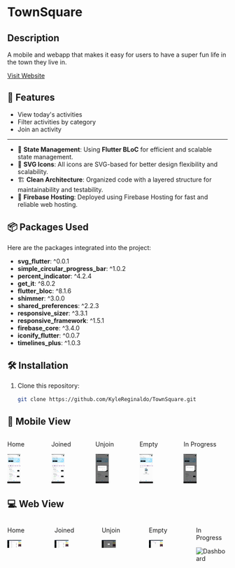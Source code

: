 # TownSquare

## Description

A mobile and webapp that makes it easy for users to have a
super fun life in the town they live in.

[Visit Website](https://town-square-efb7b.web.app/)

## 🌟 Features

- View today's activities
- Filter activities by category
- Join an activity

---

- 🔄 **State Management**: Using **Flutter BLoC** for efficient and scalable state management.
- 🎨 **SVG Icons**: All icons are SVG-based for better design flexibility and scalability.
- 🏗️ **Clean Architecture**: Organized code with a layered structure for maintainability and testability.
- 📶 **Firebase Hosting**: Deployed using Firebase Hosting for fast and reliable web hosting.

## 📦 Packages Used

Here are the packages integrated into the project:

- **svg_flutter**: ^0.0.1
- **simple_circular_progress_bar**: ^1.0.2
- **percent_indicator**: ^4.2.4
- **get_it**: ^8.0.2
- **flutter_bloc**: ^8.1.6
- **shimmer**: ^3.0.0
- **shared_preferences**: ^2.2.3
- **responsive_sizer**: ^3.3.1
- **responsive_framework**: ^1.5.1
- **firebase_core**: ^3.4.0
- **iconify_flutter**: ^0.0.7
- **timelines_plus**: ^1.0.3

## 🛠️ Installation

1. Clone this repository:
   ```bash
   git clone https://github.com/KyleReginaldo/TownSquare.git
   ```

## 📱 Mobile View

<div style="display: flex; justify-content: space-between;">
    <div>
        <p>Home</p>
        <img src="assets/images/mobile_home.jpg" alt="Dashboard" width="30%" />
    </div>
    <div>
        <p>Joined</p>
        <img src="assets/images/mobile_joined.jpg" alt="Dashboard" width="30%" />
    </div>
    <div>
        <p>Unjoin</p>
        <img src="assets/images/mobile_unjoin.jpg" alt="Dashboard" width="30%" />
    </div>
    <div>
        <p>Empty</p>
        <img src="assets/images/mobile_empty.jpg" alt="Dashboard" width="30%" />
    </div>
    <div>
        <p>In Progress</p>
        <img src="assets/images/mobile_inprogress.jpg" alt="Dashboard" width="30%" />
    </div>
</div>

## 💻 Web View

<div style="display: flex; justify-content: space-between;">
    <div>
        <p>Home</p>
        <img src="assets/images/web_home.png" alt="Dashboard" width="30%" />
    </div>
    <div>
        <p>Joined</p>
        <img src="assets/images/web_joined.png" alt="Dashboard" width="30%" />
    </div>
    <div>
        <p>Unjoin</p>
        <img src="assets/images/web_unjoin.png" alt="Dashboard" width="30%" />
    </div>
    <div>
        <p>Empty</p>
        <img src="assets/images/web_empty.png" alt="Dashboard" width="30%" />
    </div>
    <div>
        <p>In Progress</p>
        <img src="assets/images/mobile_inprogress.png" alt="Dashboard" width="30%" />
    </div>
  
</div>
